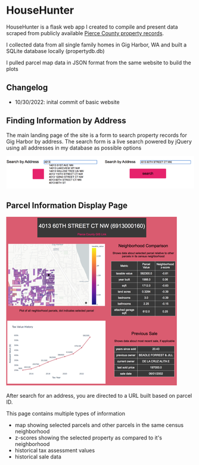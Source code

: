 # HouseHunter

HouseHunter is a flask web app I created to compile and present data scraped from publicly available
[Pierce County property records](https://atip.piercecountywa.gov/app/parcelSearch/search).

I collected data from all single family homes in Gig Harbor, WA and built a SQLite database locally (propertydb.db)

I pulled parcel map data in JSON format from the same website  to build the plots

## Changelog

- 10/30/2022: inital commit of basic website

## Finding Information by Address

The main landing page of the site is a form to search property records for Gig Harbor
by address. The search form is a live search powered by jQuery using all addresses
in my database as possible options

![screenshot of search](/screenshots/livesearch_example.png)

## Parcel Information Display Page
![screenshot of website](/screenshots/website_overview.png)

After search for an address, you are directed to a URL built based on parcel ID.

This page contains multiple types of information

- map showing selected parcels and other parcels in the same census neighborhood
- z-scores showing the selected property as compared to it's neighborhood
- historical tax assessment values
- historical sale data


